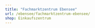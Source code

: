 ```yaml
---
title: "Fachmarktzentrum Ebensee"
url: /ebensee/fachmarktzentrum-ebensee/
shop: Einkaufszentrum
---
```

